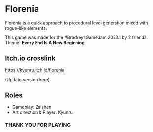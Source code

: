 # Florenia
Florenia is a quick approach to procedural level generation mixed with rogue-like elements.

This game was made for the #BrackeysGameJam 2023.1 by 2 friends.
Theme: **Every End Is A New Beginning**

## Itch.io crosslink
https://kyunru.itch.io/florenia

(Update version here)

## Roles
* Gameplay: Zaishen
* Art direction & Player: Kyunru

### THANK YOU FOR PLAYING